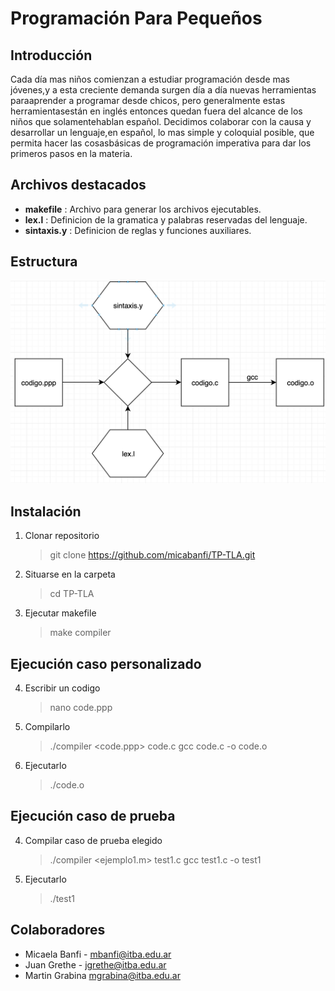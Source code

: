 # Programación Para Pequeños
## Introducción
Cada día mas niños comienzan a estudiar programación desde mas jóvenes,y  a  esta  creciente  demanda  surgen  día  a  día  nuevas  herramientas  paraaprender a programar desde chicos, pero generalmente estas herramientasestán en inglés entonces quedan fuera del alcance de los niños que solamentehablan español. Decidimos colaborar con la causa y desarrollar un lenguaje,en español, lo mas simple y coloquial posible, que permita hacer las cosasbásicas de programación imperativa para dar los primeros pasos en la materia.

## Archivos destacados
- **makefile** : Archivo para generar los archivos ejecutables.
- **lex.l** : Definicion de la gramatica y palabras reservadas del lenguaje.
- **sintaxis.y** : Definicion de reglas y funciones auxiliares.

## Estructura
![alt text](https://github.com/micabanfi/TP-TLA/blob/master/diagram?raw=true)

## Instalación
1. Clonar repositorio
	>git clone https://github.com/micabanfi/TP-TLA.git
2. Situarse en la carpeta
	> cd TP-TLA
4. Ejecutar makefile
	> make compiler
## Ejecución caso personalizado
4. Escribir un codigo
	>nano code.ppp
5. Compilarlo
	>./compiler <code.ppp> code.c
	gcc code.c -o code.o
6. Ejecutarlo
	> ./code.o

## Ejecución caso de prueba
4. Compilar caso de prueba elegido
	>./compiler <ejemplo1.m> test1.c
	gcc test1.c -o test1
5. Ejecutarlo
	>./test1



## Colaboradores
- Micaela Banfi - mbanfi@itba.edu.ar
- Juan Grethe - jgrethe@itba.edu.ar
- Martin Grabina mgrabina@itba.edu.ar
